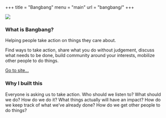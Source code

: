+++
title = "Bangbang"
menu  = "main"
url = "bangbang/"
+++


<img src="/img/work/bangbang-large.png" class="work-logo"></img>

<h3>What is Bangbang?</h3>
<p>Helping people take action on things they care about.</p>

<p>Find ways to take action, share what you do without judgement, discuss what needs to be done, build community around your interests, mobilize other people to do things.</p>
<a target="_blank" href="https://bangbang.do/" class="link">Go to site...</a>

<h3>Why I built this</h3>
<p>Everyone is asking us to take action. Who should we listen to? What should we do? How do we do it?  What things actually will have an impact? How do we keep track of what we’ve already done? How do we get other people to do things?</p>